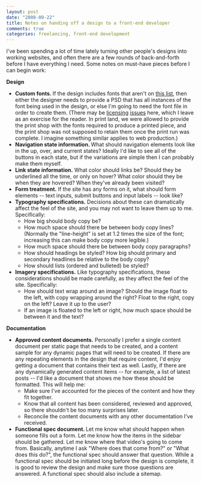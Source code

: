 ```yaml
--- 
layout: post
date: "2008-09-22"
title: Notes on handing off a design to a front-end developer
comments: true
categories: freelancing, front-end development
---
```


I've been spending a lot of time lately turning other people's designs into working websites, and often there are a few rounds of back-and-forth before I have everything I need. Some notes on must-have pieces before I can begin work:

<strong>Design</strong>
<ul>
	<li>
<strong>Custom fonts. </strong>If the design includes fonts that aren't on <a href="http://www.ampsoft.net/webdesign-l/WindowsMacFonts.html">this list</a>, then either the designer needs to provide a PSD that has all instances of the font being used in the design, or else I'm going to need the font file in order to create them. (There may be <a href="http://clagnut.com/blog/1798/">licensing</a> <a href="http://www.fsf.org/blogs/licensing/20050425novalis">issues</a> here, which I leave as an exercise for the reader. In print land, we were allowed to provide the print shop with the fonts required to produce a printed piece, and the print shop was not supposed to retain them once the print run was complete. I imagine something similar applies to web production.)</li>
	<li>
<strong>Navigation state information. </strong>What should navigation elements look like in the up, over, and current states? Ideally I'd like to see all of the buttons in each state, but if the variations are simple then I can probably make them myself.</li>
	<li>
<strong>Link state information.</strong> What color should links be? Should they be underlined all the time, or only on hover? What color should they be when they are hovered? When they've already been visited?</li>
	<li>
<strong>Form treatment.</strong> If the site has any forms on it, what should form elements -- text inputs, submit buttons and input labels -- look like?</li>
	<li>
<strong>Typography specifications.</strong> Decisions about these can dramatically affect the feel of the site, and you may not want to leave them up to me. Specifically:
<ul>
	<li>How big should body copy be?</li>
	<li>How much space should there be between body copy lines? (Normally the "line-height" is set at 1.2 times the size of the font; increasing this can make body copy more legible.)</li>
	<li>How much space should there be between body copy paragraphs?</li>
	<li>How should headings be styled? How big should primary and secondary headlines be relative to the body copy?</li>
	<li>How should lists (ordered and bulleted) be styled?</li>
</ul>
</li>
	<li>
<strong>Imagery specifications.</strong> Like typography specifications, these considerations should be made carefully, as they affect the feel of the site. Specifically:
<ul>
	<li>How should text wrap around an image? Should the image float to the left, with copy wrapping around the right? Float to the right, copy on the left? Leave it up to the user?</li>
	<li>If an image is floated to the left or right, how much space should be between it and the text?</li>
</ul>
</li>
</ul>
<strong>Documentation</strong>
<ul>
	<li>
<strong>Approved content documents.</strong> Personally I prefer a single content document per static page that needs to be created, and a content sample for any dynamic pages that will need to be created. If there are any repeating elements in the design that require content, I'd enjoy getting a document that contains their text as well. Lastly, if there are any dynamically generated content items -- for example, a list of latest posts -- I'd like a document that shows me how these should be formatted. This will help me:
<ul>
	<li>Make sure I've accounted for the pieces of the content and how they fit together.</li>
	<li>Know that all content has been considered, reviewed and approved, so there shouldn't be too many surprises later.</li>
	<li>Reconcile the content documents with any other documentation I've received.</li>
</ul>
</li>
	<li>
<strong>Functional spec document. </strong>Let me know what should happen when someone fills out a form. Let me know how the items in the sidebar should be gathered. Let me know where that video's going to come from. Basically, anytime I ask "Where does that come from?" or "What does this do?", the functional spec should answer that question. While a functional spec should be initiated long before the design is complete, it is good to review the design and make sure those questions are answered. A functional spec should also include a sitemap.</li>
</ul>